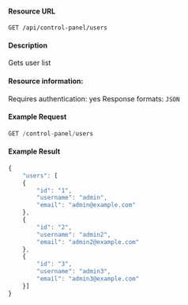 #### Resource URL
`GET /api/control-panel/users`

#### Description
  Gets user list

#### Resource information:
  Requires authentication: yes
  Response formats: `JSON`

#### Example Request
```javascript
GET /control-panel/users
```

#### Example Result
```javascript
{
	"users": [
	{
		"id": "1",
		"username": "admin",
		"email": "admin@example.com"
	},
	{
		"id": "2",
		"username": "admin2",
		"email": "admin2@example.com"
	},
	{
		"id": "3",
		"username": "admin3",
		"email": "admin3@example.com"
	}]
}
```